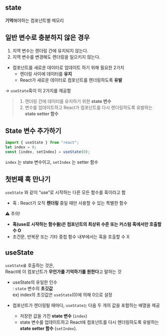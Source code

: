 ## state

**기억**해야하는 컴포넌트별 메모리

## 일반 변수로 충분하지 않은 경우

1. 지역 변수는 렌더링 간에 유지되지 않는다.
2. 지역 변수를 변경해도 렌더링을 일으키지 않는다.

- 컴포넌트를 새로운 데이터로 업데이트 하기 위해 필요한 2가지
  - 렌더링 사이에 데이터를 **유지**
  - React가 새로운 데이터로 컴포넌트를 렌더링하도록 **유발**

-> `useState`훅이 이 2가지를 제공함

> 1. 렌더링 간에 데이터를 유지하기 위한 **state 변수**
> 2. 변수를 업데이트하고 React가 컴포넌트를 다시 렌더링하도록 유발하는 **state setter 함수**

## State 변수 추가하기

```javascript
import { useState } from "react";
let index = 0;
const [index, setIndex] = useState(0);
```

`index` 는 state 변수이고, `setIndex` 는 setter 함수

## 첫번째 훅 만나기

`useState` 와 같이 “use”로 시작하는 다른 모든 함수를 훅이라고 함

- 훅 : React가 오직 **렌더링** 중일 때만 사용할 수 있는 특별한 함수

⚠️ 주의!

- **훅(use로 시작하는 함수들)은 컴포넌트의 최상위 수준 또는 커스텀 훅에서만 호출할 수 O**
- 조건문, 반복문 또는 기타 중첩 함수 내부에서는 훅을 호출할 수 X

## useState

`useState를` 호출하는 것은,  
 React에 이 컴포넌트가 **무언가를 기억하기를 원한다**고 말하는 것

- useState의 유일한 인수  
  : `state` 변수의 **초깃값**  
  ex) index의 초깃값은 `useState`(0)에 의해 0으로 설정

- 컴포넌트가 렌더링될 때마다, `useState는` 다음 두 개의 값을 포함하는 배열을 제공
  - 저장한 값을 가진 **state 변수** (`index`)
  - state 변수를 업데이트하고 React에 컴포넌트를 다시 렌더링하도록 유발하는 **state setter 함수** (`setIndex`).
